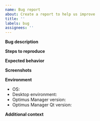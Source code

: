 ```yaml
---
name: Bug report
about: Create a report to help us improve
title: ''
labels: bug
assignees: ''
---
```


**Bug description**
<!-- A clear and concise description of what the bug is. -->

**Steps to reproduce**
<!-- Steps to reproduce the behavior. Example:

1. Go to '...'
2. Click on '...'
3. Scroll down to '...'
4. See error
-->

**Expected behavior**
<!-- A clear and concise description of what you expected to happen. -->

**Screenshots**
<!-- If applicable, add screenshots to help explain your problem. -->

**Environment**

-   OS: <!-- (e.g. Arch Linux, Manjaro) -->
-   Desktop environment: <!-- (e.g. KDE, GNOME) -->
-   Optimus Manager version: <!-- (e.g. 1.0.0) -->
-   Optimus Manager Qt version: <!-- (e.g. 1.0.0) -->

**Additional context**
<!-- Add any other context about the problem here. -->
